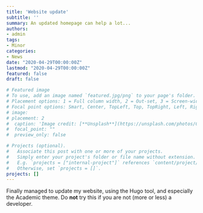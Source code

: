 ```yaml
---
title: 'Website update'
subtitle: ''
summary: An updated homepage can help a lot...
authors:
- admin
tags:
- Minor
categories:
- News
date: "2020-04-29T00:00:00Z"
lastmod: "2020-04-29T00:00:00Z"
featured: false
draft: false

# Featured image
# To use, add an image named `featured.jpg/png` to your page's folder.
# Placement options: 1 = Full column width, 2 = Out-set, 3 = Screen-width
# Focal point options: Smart, Center, TopLeft, Top, TopRight, Left, Right, BottomLeft, Bottom, BottomRight
# image:
# placement: 2
#  caption: 'Image credit: [**Unsplash**](https://unsplash.com/photos/CpkOjOcXdUY)'
#  focal_point: ""
#  preview_only: false

# Projects (optional).
#   Associate this post with one or more of your projects.
#   Simply enter your project's folder or file name without extension.
#   E.g. `projects = ["internal-project"]` references `content/project/deep-learning/index.md`.
#   Otherwise, set `projects = []`.
projects: []
---
```

Finally managed to update my website, using the Hugo tool, and especially the Academic theme. Do **not** try this if you are not (more or less) a developer.
